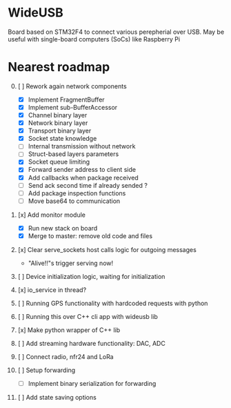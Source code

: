 # WideUSB

Board based on STM32F4 to connect various perepherial over USB. May be useful with single-board computers (SoCs) like Raspberry Pi

Nearest roadmap
=====
0. [ ] Rework again network components
    - [x] Implement FragmentBuffer
    - [x] Implement sub-BufferAccessor 
    - [x] Channel binary layer
    - [x] Network binary layer
    - [x] Transport binary layer
    - [x] Socket state knowledge
    - [ ] Internal transmission without network
    - [ ] Struct-based layers parameters
    - [x] Socket queue limiting
    - [x] Forward sender address to client side
    - [x] Add callbacks when package received
    - [ ] Send ack second time if already sended ?
    - [ ] Add package inspection functions
    - [ ] Move base64 to communication
    
1. [x] Add monitor module
    - [x] Run new stack on board
    - [x] Merge to master: remove old code and files
    
1. [x] Clear serve_sockets host calls logic for outgoing messages
    - "Alive!!"s trigger serving now!
    
1. [ ] Device initialization logic, waiting for initialization
1. [x] io_service in thread?
    
1. [ ] Running GPS functionality with hardcoded requests with python
    
2. [ ] Running this over C++ cli app with wideusb lib
3. [x] Make python wrapper of C++ lib
4. [ ] Add streaming hardware functionality: DAC, ADC
5. [ ] Connect radio, nfr24 and LoRa
6. [ ] Setup forwarding
    - [ ] Implement binary serialization for forwarding 
7. [ ] Add state saving options
